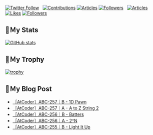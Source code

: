 [![Twitter Follow](https://img.shields.io/twitter/follow/hyperdb?label=twitter&logo=twitter&style=plastic)](https://twitter.com/hyperdb)
&nbsp;
[![Contributions](https://badgen.org/img/qiita/hyperdb/contributions?style=plastic)](https://qiita.com/hyperdb)
[![Articles](https://badgen.org/img/qiita/hyperdb/articles?style=plastic)](https://qiita.com/hyperdb)
[![Followers](https://badgen.org/img/qiita/hyperdb/followers?style=plastic)](https://qiita.com/hyperdb)
&nbsp;
[![Articles](https://badgen.org/img/zenn/hyperdb/articles)](https://zenn.dev/hyperdb)
[![Likes](https://badgen.org/img/zenn/hyperdb/likes?style=plastic)](https://zenn.dev/hyperdb)
[![Followers](https://badgen.org/img/zenn/hyperdb/followers?style=plastic)](https://zenn.dev/hyperdb)

## 🔖Ｍy Stats

[![GitHub stats](https://github-readme-stats-eight-theta.vercel.app/api?username=hyperdb&theme=radical&count_private=true&show_icons=true)](https://github.com/anuraghazra/github-readme-stats)

## 🔖Ｍy Trophy

[![trophy](https://github-profile-trophy.vercel.app/?username=hyperdb&theme=onedark)](https://github.com/ryo-ma/github-profile-trophy)

## 🔖Ｍy Blog Post

<!-- BLOG-POST-LIST:START -->
- [［AtCoder］ABC-257｜B - 1D Pawn](https://zenn.dev/hyperdb/articles/28888942bbb745)
- [［AtCoder］ABC-257｜A - A to Z String 2](https://zenn.dev/hyperdb/articles/0f457f6354eda2)
- [［AtCoder］ABC-256｜B - Batters](https://zenn.dev/hyperdb/articles/e53b87442800d1)
- [［AtCoder］ABC-256｜A - 2^N](https://zenn.dev/hyperdb/articles/6361434b566dd3)
- [［AtCoder］ABC-255｜B - Light It Up](https://zenn.dev/hyperdb/articles/e3b2d71b198a01)
<!-- BLOG-POST-LIST:END -->
